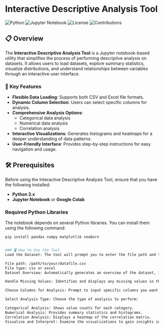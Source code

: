 # Interactive Descriptive Analysis Tool

![Python](https://img.shields.io/badge/Python-3.x-blue?logo=python)
![Jupyter Notebook](https://img.shields.io/badge/Platform-Jupyter%20Notebook-orange?logo=jupyter)
![License](https://img.shields.io/badge/License-MIT-green)
![Contributions](https://img.shields.io/badge/Contributions-Welcome-brightgreen)

## 📋 Overview

The **Interactive Descriptive Analysis Tool** is a Jupyter notebook-based utility that simplifies the process of performing descriptive analysis on datasets. It allows users to load datasets, explore summary statistics, visualize distributions, and understand relationships between variables through an interactive user interface.

### 🚀 Key Features
- **Flexible Data Loading**: Supports both CSV and Excel file formats.
- **Dynamic Column Selection**: Users can select specific columns for analysis.
- **Comprehensive Analysis Options**:
  - Categorical data analysis
  - Numerical data analysis
  - Correlation analysis
- **Interactive Visualizations**: Generates histograms and heatmaps for a deeper understanding of data patterns.
- **User-Friendly Interface**: Provides step-by-step instructions for easy navigation and usage.

## 🛠️ Prerequisites

Before using the Interactive Descriptive Analysis Tool, ensure that you have the following installed:
- **Python 3.x**
- **Jupyter Notebook** or **Google Colab**

### Required Python Libraries
The notebook depends on several Python libraries. You can install them using the following command:
```bash
pip install pandas numpy matplotlib seaborn


### 🖥️ How to Use the Tool
Load the Dataset: The tool will prompt you to enter the file path and type (CSV or Excel). For example:

File path: /path/to/your/datafile.csv
File type: csv or excel
Dataset Overview: Automatically generates an overview of the dataset, including data types and summary statistics.

Handle Missing Values: Identifies and displays any missing values in the dataset.

Choose Columns for Analysis: Prompt to input specific columns you want to analyze, e.g., age, gender, income.

Select Analysis Type: Choose the type of analysis to perform:

Categorical Analysis: Shows value counts for each category.
Numerical Analysis: Provides summary statistics and histograms.
Correlation Analysis: Displays a heatmap of the correlation matrix.
Visualize and Interpret: Examine the visualizations to gain insights into your data.
